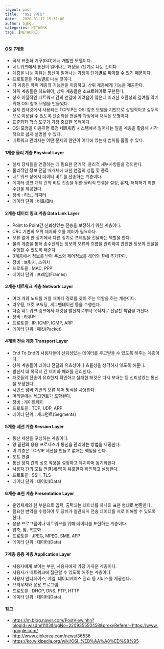 ```yaml
---
layout: post
title:  "OSI 7계층"
date:   2020-01-17 15:31:00
author: bghgu
categories: NETWORK
tags: [NETWORK]
---
```


#### OSI 7계층
* 국제 표준화 기구(ISO)에서 개발한 모델이다.
* 네트워크에서 통신이 일어나는 과정을 7단계로 나눈 것이다.
* 계층을 나눈 이유는 통신이 일어나는 과정이 단계별로 파악할 수 있기 때문이다.
* 프로토콜을 기능별로 나눈 것이다.
* 각 계층은 하위 계층의 기능만을 이용하고, 상위 계층에게 기능을 제공한다.
* 하위 계층들은 하드웨어, 상위 계층들은 소프트웨어로 구현된다.
* 상호 이질적인 네트워크 간의 연결에 어려움이 많은데 이러한 호환성의 결여를 막기 위해 OSI 참조 모델을 만들었다.
* 실제 인터넷에서 사용되는 TCP/IP는 OSI 참조 모델을 기반으로 상업적이고 실무적으로 이용될 수 있도록 단순화된 현실화 과정에서 채택된 모형이다.
* 표준화화 학습 도구가 가장 중요한 목적이다.
* OSI 모형을 이용하면 특정 네트워킹 시스템에서 일어나는 일을 계층을 활용해 시각적으로 쉽게 설명할 수 있다.
* 네트워크 관리자는 어떤 문제의 원인이 어디에 있는지 범위를 좁힐 수 있다.

#### 1계층 물리 계층 Physical Layer
* 실제 장치들을 연결하는 데 필요한 전기적, 물리적 세부사항들을 정의한다.
* 물리적인 정보 전달 매개체에 대한 연결의 성립 및 종료
* 네트워크 상에서 데이터 비트를 전송하는 계층이다.
* 데이터 링크 개체 간의 비트 전송을 위한 물리적 연결을 설정, 유지, 해제하기 위한 수단을 제공한다.
* 장비 : 허브, 리피터
* 데이터 단위 : 비트(Bit)

#### 2계층 데이터 링크 계층 Data Link Layer
* Point to Point간 신뢰성있는 전송을 보장하기 위한 계층이다.
* CRC 기반의 오류 제어와 흐름 제어가 필요하다.
* 오류 없이 한 장치에서 다른 장치로 프레임을 전달하는 역할을 한다.
* 물리 계층을 통해 송수신되는 정보의 오류와 흐름을 관리하여 안전한 정보의 전달을 수행할 수 있도록 해준다.
* 3계층에서 정보를 받아 주소와 제어정보를 헤더와 끝에 추가한다.
* 장비 : 브릿지, 스위치
* 프로토콜 : MAC, PPP
* 데이터 단위 : 프레임(Frames)

#### 3계층 네트워크 계층 Network Layer
* 여러 개의 노드를 거칠 때마다 경로를 찾아 주는 역할을 하는 계층이다.
* 라우팅, 패킷 포워딩, 세그멘테이션 등을 수행한다.
* 다중 네트워크 링크에서 패킷을 발신지로부터 목적지로 전달할 책임을 가진다.
* 장비 : 라우터
* 프로토콜 : IP, ICMP, IGMP, ARP
* 데이터 단위 : 패킷(Packet)

#### 4계층 전송 계층 Transport Layer
* End To End의 사용자들이 신뢰성있는 데이터를 주고받을 수 있도록 해주는 계층이다.
* 상위 계층들이 데이터 전달의 유효성이나 효율성을 생각하지 않도록 해준다.
* 발신지 대 목적지 간 제어와 에러를 관리한다.
* 패킷들의 전송이 유효한지 확인하고 실패한 패킷은 다시 보내는 등 신뢰성있는 통신을 보장한다.
* 시퀸스 넘버 기반의 오류 제어 방식을 사용한다.
* 머리말에는 세그먼트가 포함된다.
* 장비 : 게이트웨이
* 프로토콜 : TCP, UDP, ARP
* 데이터 단위 : 세그먼트(Segments)

#### 5계층 세션 계층 Session Layer
* 통신 세션을 구성하는 계층이다.
* 양 끝단의 응용 프로세스가 통신을 관리하는 방법을 제공한다.
* 이 계층은 TCP/IP 세션을 만들고 없애는 책임을 진다.
* 포트 연결
* 통신 장치 간의 상호 작용을 설정하고 유지하며 동기화한다.
* 사용자 간의 포트 연결(세션)이 유효한지 확인하고 설정한다.
* 프로토콜 : SSH, TLS
* 데이터 단위 : 데이터(Data)

#### 6계층 표현 계층 Presentation Layer
* 운영체제의 한 부분으로 입력, 출력되는 데이터를 하나의 표현 형태로 변환한다.
* 필요한 번역을 수행하여 두 장치가 일관되게 전송 데이터를 서로 이해할 수 있도록 한다.
* 응용 프로그램이나 네트워크를 위해 데이터를 표현하는 계층이다.
* 압축, 암, 복호화
* 프로토콜 : JPEG, MPEG, SMB, AFP
* 데이터 단위 : 데이터(Data)

#### 7계층 응용 계층 Application Layer
* 사용자에게 보이는 부분, 사용자에게 가장 가까운 계층이다.
* 사용자가 네트워크에 접근할 수 있도록 해주는 계층이다.
* 사용자 인터페이스, 메일, 데이터베이스 관리 등 서비스를 제공한다.
* 브라우저와 응용 프로그램
* 프로토콜 : DHCP, DNS, FTP, HTTP
* 데이터 단위 : 데이터(Data)

#### 참고
* https://m.blog.naver.com/PostView.nhn?blogId=wlsdml1103&logNo=220935550458&proxyReferer=https://www.google.com/
* http://www.ciokorea.com/news/36536
* https://ko.wikipedia.org/wiki/OSI_%EB%AA%A8%ED%98%95